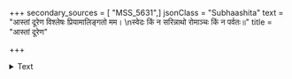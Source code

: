 +++
secondary_sources = [ "MSS_5631",]
jsonClass = "Subhaashita"
text = "आस्तां दूरेण विश्लेषः प्रियामालिङ्गतो मम।  \nस्वेदः किं न सरिन्नाथो रोमाञ्चः किं न पर्वतः॥"
title = "आस्तां दूरेण"

+++

<details><summary>Text</summary>

आस्तां दूरेण विश्लेषः प्रियामालिङ्गतो मम।  
स्वेदः किं न सरिन्नाथो रोमाञ्चः किं न पर्वतः॥
</details>
